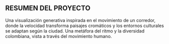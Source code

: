 RESUMEN DEL PROYECTO
-
Una visualización generativa inspirada en el movimiento de un corredor, donde la velocidad transforma paisajes cromáticos y los entornos culturales se adaptan según la ciudad. Una metáfora del ritmo y la diversidad colombiana, vista a través del movimiento humano.
